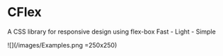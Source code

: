 # CFlex

A CSS library for responsive design using flex-box
Fast - Light - Simple

![](/images/Examples.png =250x250)
